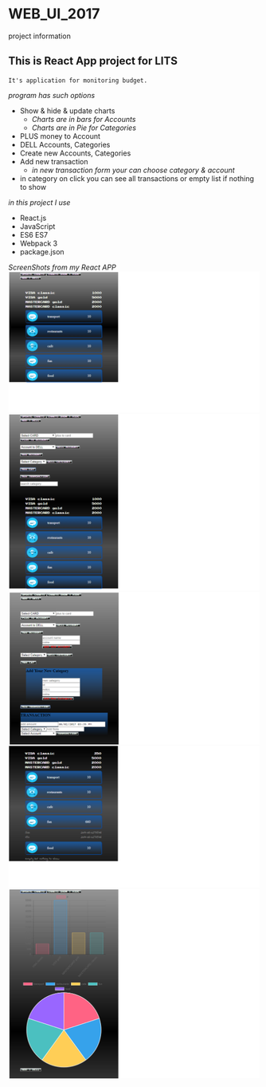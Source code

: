 # WEB_UI_2017
project information

## This is React App project for LITS

    It's application for monitoring budget.


_program has such options_

   * Show & hide & update charts
     * _Charts are in bars for Accounts_
     * _Charts are in Pie for Categories_
   * PLUS money to Account
   * DELL Accounts, Categories
   * Create new Accounts, Categories
   * Add new transaction
     * _in new transaction form your can choose category & account_
   * in category on click you can see all transactions or empty list if nothing to show


_in this project I use_

   * React.js
   * JavaScript
   * ES6 ES7
   * Webpack 3
   * package.json


_ScreenShots from my React APP_
  ![Start_APP](./snap/Project___Start_APP.png)
  ![add and dell items](./snap/Project___add_&_dell_items.png)
  ![new categories or transactions](./snap/Project___new_category_transaction.png)
  ![view transactions](./snap/Project___view_transactions.png)
  ![View charts](./snap/Project___Charts.png)
